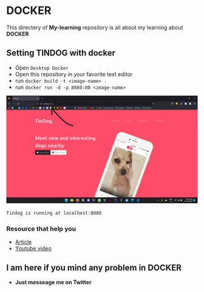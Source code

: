 # DOCKER
This directery of **My-learning** repository is all about my learning about **DOCKER**

## Setting **TINDOG** with docker
- Open `Desktop Docker`
- Open this repository in your favorite text editor
- run `docker build -t <image-name> .`
- run `docker run -d -p 8080:80 <image-name>`
  
 ![Alt](<Screenshot 2023-08-23 174433.png>)
```bash
Tindog is running at localhost:8080
```

### Resource that help you
- [Article](https://tecadmin.net/tutorial/docker-run-static-website)
- [Youtube video](https://www.youtube.com/watch?v=YmrUPqfOYu0&t=586s)

## **I am here if you mind any problem in DOCKER**
- **Just messeage me on Twitter**